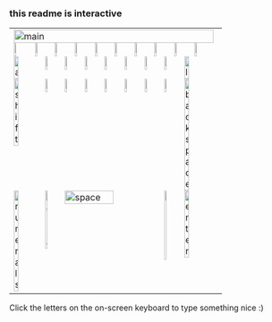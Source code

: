 ### this readme is interactive
<table><tbody><tr><td><a href="#"><img src="https://kbd.jse.li/screen.gif" width="99.0%" alt="main" align="top"></a><br><a href="https://kbd.jse.li/type/q"><img src="https://kbd.jse.li/k/q.png" width="10.389%" alt="q" align="top"></a><a href="https://kbd.jse.li/type/w"><img src="https://kbd.jse.li/k/w.png" width="9.778%" alt="w" align="top"></a><a href="https://kbd.jse.li/type/e"><img src="https://kbd.jse.li/k/e.png" width="9.778%" alt="e" align="top"></a><a href="https://kbd.jse.li/type/r"><img src="https://kbd.jse.li/k/r.png" width="9.778%" alt="r" align="top"></a><a href="https://kbd.jse.li/type/t"><img src="https://kbd.jse.li/k/t.png" width="9.778%" alt="t" align="top"></a><a href="https://kbd.jse.li/type/y"><img src="https://kbd.jse.li/k/y.png" width="9.778%" alt="y" align="top"></a><a href="https://kbd.jse.li/type/u"><img src="https://kbd.jse.li/k/u.png" width="9.778%" alt="u" align="top"></a><a href="https://kbd.jse.li/type/i"><img src="https://kbd.jse.li/k/i.png" width="9.778%" alt="i" align="top"></a><a href="https://kbd.jse.li/type/o"><img src="https://kbd.jse.li/k/o.png" width="9.778%" alt="o" align="top"></a><a href="https://kbd.jse.li/type/p"><img src="https://kbd.jse.li/k/p.png" width="10.389%" alt="p" align="top"></a><br><a href="https://kbd.jse.li/type/a"><img src="https://kbd.jse.li/k/a.png" width="15.278%" alt="a" align="top"></a><a href="https://kbd.jse.li/type/s"><img src="https://kbd.jse.li/k/s.png" width="9.778%" alt="s" align="top"></a><a href="https://kbd.jse.li/type/d"><img src="https://kbd.jse.li/k/d.png" width="9.778%" alt="d" align="top"></a><a href="https://kbd.jse.li/type/f"><img src="https://kbd.jse.li/k/f.png" width="9.778%" alt="f" align="top"></a><a href="https://kbd.jse.li/type/g"><img src="https://kbd.jse.li/k/g.png" width="9.778%" alt="g" align="top"></a><a href="https://kbd.jse.li/type/h"><img src="https://kbd.jse.li/k/h.png" width="9.778%" alt="h" align="top"></a><a href="https://kbd.jse.li/type/j"><img src="https://kbd.jse.li/k/j.png" width="9.778%" alt="j" align="top"></a><a href="https://kbd.jse.li/type/k"><img src="https://kbd.jse.li/k/k.png" width="9.778%" alt="k" align="top"></a><a href="https://kbd.jse.li/type/l"><img src="https://kbd.jse.li/k/l.png" width="15.278%" alt="l" align="top"></a><br><a href="#"><img src="https://kbd.jse.li/k/shift.png" width="15.278%" alt="shift" align="top"></a><a href="https://kbd.jse.li/type/z"><img src="https://kbd.jse.li/k/z.png" width="9.778%" alt="z" align="top"></a><a href="https://kbd.jse.li/type/x"><img src="https://kbd.jse.li/k/x.png" width="9.778%" alt="x" align="top"></a><a href="https://kbd.jse.li/type/c"><img src="https://kbd.jse.li/k/c.png" width="9.778%" alt="c" align="top"></a><a href="https://kbd.jse.li/type/v"><img src="https://kbd.jse.li/k/v.png" width="9.778%" alt="v" align="top"></a><a href="https://kbd.jse.li/type/b"><img src="https://kbd.jse.li/k/b.png" width="9.778%" alt="b" align="top"></a><a href="https://kbd.jse.li/type/n"><img src="https://kbd.jse.li/k/n.png" width="9.778%" alt="n" align="top"></a><a href="https://kbd.jse.li/type/m"><img src="https://kbd.jse.li/k/m.png" width="9.778%" alt="m" align="top"></a><a href="https://kbd.jse.li/type/backspace"><img src="https://kbd.jse.li/k/backspace.png" width="15.278%" alt="backspace" align="top"></a><br><a href="#"><img src="https://kbd.jse.li/k/numerals.png" width="15.278%" alt="numerals" align="top"></a><a href="https://kbd.jse.li/type/comma"><img src="https://kbd.jse.li/k/comma.png" width="9.778%" alt="comma" align="top"></a><a href="https://kbd.jse.li/type/space"><img src="https://kbd.jse.li/k/space.png" width="48.889%" alt="space" align="top"></a><a href="https://kbd.jse.li/type/period"><img src="https://kbd.jse.li/k/period.png" width="9.778%" alt="period" align="top"></a><a href="https://kbd.jse.li/type/enter"><img src="https://kbd.jse.li/k/enter.png" width="15.278%" alt="enter" align="top"></a><br></td></tr></tbody></table>

Click the letters on the on-screen keyboard to type something nice :)
